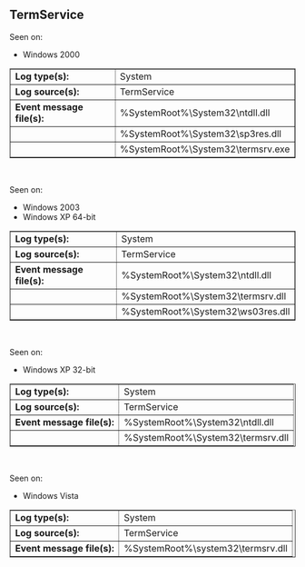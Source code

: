 ## TermService

Seen on:
* Windows 2000

<table border="1" class="docutils">
  <tbody>
    <tr>
      <td><b>Log type(s):</b></td>
      <td>System</td>
    </tr>
    <tr>
      <td><b>Log source(s):</b></td>
      <td>TermService</td>
    </tr>
    <tr>
      <td><b>Event message file(s):</b></td>
      <td>%SystemRoot%\System32\ntdll.dll</td>
    </tr>
    <tr>
      <td>&nbsp;</td>
      <td>%SystemRoot%\System32\sp3res.dll</td>
    </tr>
    <tr>
      <td>&nbsp;</td>
      <td>%SystemRoot%\System32\termsrv.exe</td>
    </tr>
  </tbody>
</table>

&nbsp;

Seen on:
* Windows 2003
* Windows XP 64-bit

<table border="1" class="docutils">
  <tbody>
    <tr>
      <td><b>Log type(s):</b></td>
      <td>System</td>
    </tr>
    <tr>
      <td><b>Log source(s):</b></td>
      <td>TermService</td>
    </tr>
    <tr>
      <td><b>Event message file(s):</b></td>
      <td>%SystemRoot%\System32\ntdll.dll</td>
    </tr>
    <tr>
      <td>&nbsp;</td>
      <td>%SystemRoot%\System32\termsrv.dll</td>
    </tr>
    <tr>
      <td>&nbsp;</td>
      <td>%SystemRoot%\System32\ws03res.dll</td>
    </tr>
  </tbody>
</table>

&nbsp;

Seen on:
* Windows XP 32-bit

<table border="1" class="docutils">
  <tbody>
    <tr>
      <td><b>Log type(s):</b></td>
      <td>System</td>
    </tr>
    <tr>
      <td><b>Log source(s):</b></td>
      <td>TermService</td>
    </tr>
    <tr>
      <td><b>Event message file(s):</b></td>
      <td>%SystemRoot%\System32\ntdll.dll</td>
    </tr>
    <tr>
      <td>&nbsp;</td>
      <td>%SystemRoot%\System32\termsrv.dll</td>
    </tr>
  </tbody>
</table>

&nbsp;

Seen on:
* Windows Vista

<table border="1" class="docutils">
  <tbody>
    <tr>
      <td><b>Log type(s):</b></td>
      <td>System</td>
    </tr>
    <tr>
      <td><b>Log source(s):</b></td>
      <td>TermService</td>
    </tr>
    <tr>
      <td><b>Event message file(s):</b></td>
      <td>%SystemRoot%\system32\termsrv.dll</td>
    </tr>
  </tbody>
</table>

&nbsp;

